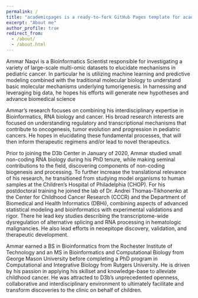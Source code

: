 ```yaml
---
permalink: /
title: "academicpages is a ready-to-fork GitHub Pages template for academic personal websites"
excerpt: "About me"
author_profile: true
redirect_from: 
  - /about/
  - /about.html
---
```

Ammar Naqvi is a Bioinformatics Scientist responsible for investigating a variety of large-scale multi-omic datasets to elucidate mechanisms in pediatric cancer. In particular he is utilizing machine learning and predictive modeling combined with the traditional molecular biology to understand basic molecular mechanisms underlying tumorigenesis. In harnessing and leveraging big data, he hopes his efforts will generate new hypotheses and advance biomedical science

Ammar’s research focuses on combining his interdisciplinary expertise in Bioinformatics, RNA biology and cancer. His broad research interests are focused on understanding regulatory and transcriptional mechanisms that contribute to oncogenesis, tumor evolution and progression in pediatric cancers. He hopes in elucidating these fundamental processes, that will then inform therapeutic regimens and/or lead to novel therapeutics.

Prior to joining the D3b Center in January of 2020, Ammar studied small non-coding RNA biology during his PhD tenure, while making seminal contributions to the field, discovering components of non-coding biogenesis and processing. To further increase the translational relevance of his research, he transitioned from studying model organisms to human samples at the Children’s Hospital of Philadelphia (CHOP). For his postdoctoral training he joined the lab of Dr. Andrei Thomas-Tikhonenko at the Center for Childhood Cancer Research (CCCR) and the Department of Biomedical and Health Informatics (DBHi), combining aspects of advanced statistical modeling and bioinformatics with experimental validations and rigor. There he lead key studies describing the transcriptome-wide dysregulation of alternative splicing and RNA processing in hematologic malignancies.  He also lead efforts in neoepitope discovery, validation, and therapeutic development.

Ammar earned a BS in Bioinformatics from the Rochester Institute of Technology and an MS in Bioinformatics and Computational Biology from George Mason University before completing a PhD program in Computational and Integrative Biology from Rutgers University. He is driven by his passion in applying his skillset and knowledge-base to alleviate childhood cancer.  He was attracted to D3b’s unprecedented openness, collaborative and interdisciplinary environment to ultimately facilitate and transform discoveries to the clinic on behalf of children.


